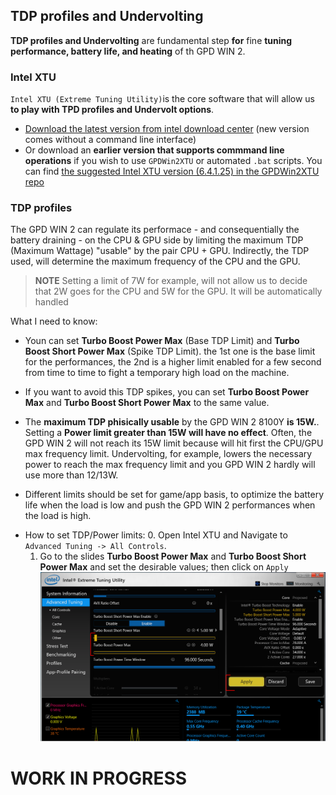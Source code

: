 ## TDP profiles and Undervolting

**TDP profiles and Undervolting** are fundamental step **for** fine **tuning performance, battery life, and heating** of th GPD WIN 2.

### Intel XTU

`Intel XTU (Extreme Tuning Utility)`is the core software  that will allow us **to play with TPD profiles and Undervolt options**.

- [Download the latest version from intel download center](https://downloadcenter.intel.com/download/24075/Intel-Extreme-Tuning-Utility-Intel-XTU) (new version comes without a command line interface)
- Or download an **earlier version that supports commmand line operations** if you wish to use `GPDWin2XTU` or automated `.bat` scripts.
  You can find [the suggested Intel XTU version (6.4.1.25) in the GPDWin2XTU repo](https://github.com/BlackDragonBE/GPDWin2XTUManager/blob/master/XTU_Installer/XTU-Setup-6.4.1.25.exe?raw=true)


### TDP profiles

The GPD WIN 2 can regulate its performace - and consequentially the battery draining - on the CPU & GPU side by limiting the maximum TDP (Maximum Wattage) "usable" by the pair CPU + GPU.
Indirectly, the TDP used, will determine the maximum frequency of the CPU and the GPU.

> **NOTE**
> Setting a limit of 7W for example, will not allow us to decide that 2W goes for the CPU and 5W for the GPU. It will be automatically handled

What I need to know:

* Youn can set **Turbo Boost Power Max** (Base TDP Limit) and **Turbo Boost Short Power Max** (Spike TDP Limit). the 1st one is the base limit for the performances, the 2nd is a higher limit enabled for a few second from time to time to fight a temporary high load on the machine.

* If you want to avoid this TDP spikes, you can set **Turbo Boost Power Max** and **Turbo Boost Short Power Max** to the same value.

* The **maximum TDP phisically usable** by the GPD WIN 2 8100Y **is 15W.**. Setting a **Power limit greater than 15W will have no effect**. Often, the GPD WIN 2 will not reach its 15W limit because will hit first the CPU/GPU max frequency limit. Undervolting, for example, lowers the necessary power to reach the max frequency limit and you GPD WIN 2 hardly will use more than 12/13W.

* Different limits should be set for game/app basis, to optimize the battery life when the load is low and push the GPD WIN 2 performances when the load is high.

- How to set TDP/Power limits:
	0. Open Intel XTU and Navigate to `Advanced Tuning -> All Controls`.
	1. Go to the slides **Turbo Boost Power Max** and **Turbo Boost Short Power Max** and set the desirable values; then click on `Apply`
	![](assets/Intel_XTU-Power_Limits.png)


# WORK IN PROGRESS



